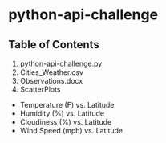 # python-api-challenge
## Table of Contents
1) python-api-challenge.py
1) Cities_Weather.csv
1) Observations.docx
1) ScatterPlots

  * Temperature (F) vs. Latitude
  * Humidity (%) vs. Latitude
  * Cloudiness (%) vs. Latitude
  * Wind Speed (mph) vs. Latitude
